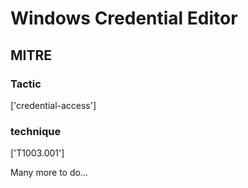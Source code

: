 # Windows Credential Editor

## MITRE

### Tactic
['credential-access']

### technique
['T1003.001']

Many more to do...
